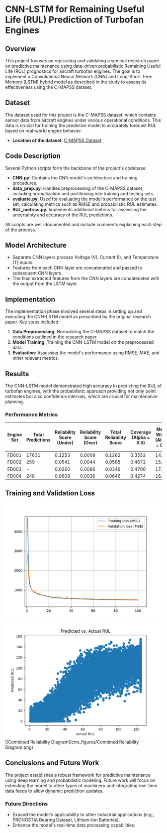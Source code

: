# CNN-LSTM for Remaining Useful Life (RUL) Prediction of Turbofan Engines

## Overview

This project focuses on replicating and validating a seminal research paper on predictive maintenance using data-driven probabilistic Remaining Useful Life (RUL) prognostics for aircraft turbofan engines. The goal is to implement a Convolutional Neural Network (CNN) and Long-Short Term Memory (LSTM) hybrid model as described in the study to assess its effectiveness using the C-MAPSS dataset.

## Dataset

The dataset used for this project is the C-MAPSS dataset, which contains sensor data from aircraft engines under various operational conditions. This data is crucial for training the predictive model to accurately forecast RUL based on real-world engine behavior.

- **Location of the dataset**: [C-MAPSS Dataset](https://github.com/TheBriteGroup/Elijah/tree/main/Assigned/CNN/Data)

## Code Description

Several Python scripts form the backbone of the project's codebase:

- **CNN.py**: Contains the CNN model's architecture and training procedures.
- **data_prep.py**: Handles preprocessing of the C-MAPSS dataset, including normalization and partitioning into training and testing sets.
- **evaluate.py**: Used for evaluating the model's performance on the test set, calculating metrics such as RMSE and probabilistic RUL estimates.
- **RUL_metrics.py**: Implements additional metrics for assessing the uncertainty and accuracy of the RUL predictions.

All scripts are well-documented and include comments explaining each step of the process.

## Model Architecture

- Separate CNN layers process Voltage (V), Current (I), and Temperature (T) inputs.
- Features from each CNN layer are concatenated and passed to subsequent CNN layers.
- The final extracted features from the CNN layers are concatenated with the output from the LSTM layer.

## Implementation

The implementation phase involved several steps in setting up and executing the CNN-LSTM model as prescribed by the original research paper. Key steps included:

1. **Data Preprocessing**: Normalizing the C-MAPSS dataset to match the conditions outlined in the research paper.
2. **Model Training**: Training the CNN-LSTM model on the preprocessed data.
3. **Evaluation**: Assessing the model's performance using RMSE, MAE, and other relevant metrics.

## Results

The CNN-LSTM model demonstrated high accuracy in predicting the RUL of turbofan engines, with the probabilistic approach providing not only point estimates but also confidence intervals, which are crucial for maintenance planning.

### Performance Metrics

| Engine Set | Total Predictions | Reliability Score (Under) | Reliability Score (Over) | Total Reliability Score | Coverage (Alpha = 0.5) | Mean Width (Alpha = 0.5) | Coverage (Alpha = 0.9) | Mean Width (Alpha = 0.9) | Coverage (Alpha = 0.95) | Mean Width (Alpha = 0.95) | RMSE  | MAE   | Mean Variance | Mean Std Dev |
|------------|--------------------|---------------------------|--------------------------|-------------------------|-------------------------|--------------------------|------------------------|--------------------------|-------------------------|--------------------------|-------|-------|---------------|--------------|
| FD001      | 17631              | 0.1253                    | 0.0009                   | 0.1262                  | 0.3552                  | 14.42                    | 0.7660                 | 34.71                    | 0.7660                  | 34.71                    | 15.38 | 12.04 | 113.04        | 10.40        |
| FD002      | 259                | 0.0541                    | 0.0044                   | 0.0585                  | 0.4672                  | 15.32                    | 0.8185                 | 36.14                    | 0.8185                  | 36.14                    | 14.18 | 10.79 | 123.42        | 10.91        |
| FD003      | -                  | 0.0260                    | 0.0086                   | 0.0346                  | 0.4700                  | 17.02                    | 0.9000                 | 39.84                    | 0.9000                  | 39.84                    | 13.06 | 10.39 | 155.01        | 12.16        |
| FD004      | 248                | 0.0609                    | 0.0036                   | 0.0646                  | 0.4274                  | 16.09                    | 0.8105                 | 38.85                    | 0.8105                  | 38.85                    | 15.97 | 12.01 | 139.90        | 11.59        |

## Training and Validation Loss

![Training and Validation Loss](Assigned/CNN/MSE_vs_epochs.png)
![Predicted RUL vs Actual](cnn_figures/FD001/Predicted_RUL_vs._Actual_RUL_ALL.png)
![Combined Reliability Diagram](cnn_figures/Combined Reliability Diagram.png)

## Conclusions and Future Work

The project establishes a robust framework for predictive maintenance using deep learning and probabilistic modeling. Future work will focus on extending the model to other types of machinery and integrating real-time data feeds to allow dynamic prediction updates.

### Future Directions

- Expand the model's applicability to other industrial applications (e.g., PRONOSTIA Bearing Dataset, Lithium-Ion Batteries).
- Enhance the model's real-time data processing capabilities.
